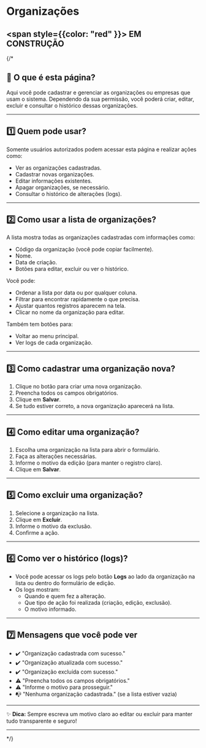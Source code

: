 

#  Organizações

##  <span style={{color: "red" }}>  EM CONSTRUÇÃO </span>

{/*

## 📄 O que é esta página?
Aqui você pode cadastrar e gerenciar as organizações ou empresas que usam o sistema. Dependendo da sua permissão, você poderá criar, editar, excluir e consultar o histórico dessas organizações.

---

## 1️⃣ Quem pode usar?

Somente usuários autorizados podem acessar esta página e realizar ações como:

- Ver as organizações cadastradas.
- Cadastrar novas organizações.
- Editar informações existentes.
- Apagar organizações, se necessário.
- Consultar o histórico de alterações (logs).

---

## 2️⃣ Como usar a lista de organizações?

A lista mostra todas as organizações cadastradas com informações como:

- Código da organização (você pode copiar facilmente).
- Nome.
- Data de criação.
- Botões para editar, excluir ou ver o histórico.

Você pode:

- Ordenar a lista por data ou por qualquer coluna.
- Filtrar para encontrar rapidamente o que precisa.
- Ajustar quantos registros aparecem na tela.
- Clicar no nome da organização para editar.

Também tem botões para:

- Voltar ao menu principal.
- Ver logs de cada organização.

---

## 3️⃣ Como cadastrar uma organização nova?

1. Clique no botão para criar uma nova organização.
2. Preencha todos os campos obrigatórios.
3. Clique em **Salvar**.
4. Se tudo estiver correto, a nova organização aparecerá na lista.

---

## 4️⃣ Como editar uma organização?
1. Escolha uma organização na lista para abrir o formulário.
2. Faça as alterações necessárias.
3. Informe o motivo da edição (para manter o registro claro).
4. Clique em **Salvar**.

---

## 5️⃣ Como excluir uma organização?

1. Selecione a organização na lista.
2. Clique em **Excluir**.
3. Informe o motivo da exclusão.
4. Confirme a ação.

---

## 6️⃣ Como ver o histórico (logs)?

- Você pode acessar os logs pelo botão **Logs** ao lado da organização na lista ou dentro do formulário de edição.
- Os logs mostram:
  - Quando e quem fez a alteração.
  - Que tipo de ação foi realizada (criação, edição, exclusão).
  - O motivo informado.

---

## 7️⃣ Mensagens que você pode ver

- ✔️ "Organização cadastrada com sucesso."
- ✔️ "Organização atualizada com sucesso."
- ✔️ "Organização excluída com sucesso."
- ⚠️ "Preencha todos os campos obrigatórios."
- ⚠️ "Informe o motivo para prosseguir."
- 📭 "Nenhuma organização cadastrada." (se a lista estiver vazia)

---

✨ **Dica:** Sempre escreva um motivo claro ao editar ou excluir para manter tudo transparente e seguro!

---

*/}